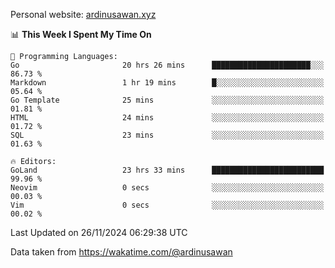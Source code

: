 Personal website: [ardinusawan.xyz](https://ardinusawan.xyz)

<!--START_SECTION:waka-->
📊 **This Week I Spent My Time On** 

```text
💬 Programming Languages: 
Go                       20 hrs 26 mins      ██████████████████████░░░   86.73 % 
Markdown                 1 hr 19 mins        █░░░░░░░░░░░░░░░░░░░░░░░░   05.64 % 
Go Template              25 mins             ░░░░░░░░░░░░░░░░░░░░░░░░░   01.81 % 
HTML                     24 mins             ░░░░░░░░░░░░░░░░░░░░░░░░░   01.72 % 
SQL                      23 mins             ░░░░░░░░░░░░░░░░░░░░░░░░░   01.63 % 

🔥 Editors: 
GoLand                   23 hrs 33 mins      █████████████████████████   99.96 % 
Neovim                   0 secs              ░░░░░░░░░░░░░░░░░░░░░░░░░   00.03 % 
Vim                      0 secs              ░░░░░░░░░░░░░░░░░░░░░░░░░   00.02 % 
```


 Last Updated on 26/11/2024 06:29:38 UTC
<!--END_SECTION:waka-->
Data taken from https://wakatime.com/@ardinusawan
